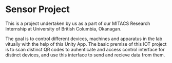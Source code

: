 # Sensor Project

This is a project undertaken by us as a part of our MITACS Research Internship at University of British Columbia, Okanagan. 

The goal is to control different devices, machines and apparatus in the lab vitually with the help of this Unity App. The basic premise of this IOT project is to scan distinct QR codes to auhenticate and access control interface for distinct devices, and use this interface to send and recieve data from them. 

 
